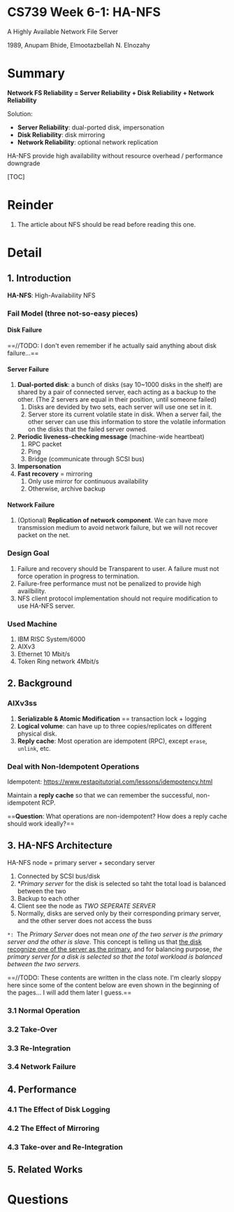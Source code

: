 # CS739 Week 6-1: HA-NFS

A Highly Available Network File Server

1989, Anupam Bhide, Elmootazbellah N. Elnozahy



# Summary

**Network FS Reliability  = Server Reliability + Disk Reliability + Network Reliability** 

Solution:

- **Server Reliability**: dual-ported disk, impersonation
- **Disk Reliability**: disk mirroring
- **Network Reliability**: optional network replication

HA-NFS provide high availability without resource overhead / performance downgrade 

[TOC]

# Reinder

1. The article about NFS should be read before reading this one.



# Detail



## 1. Introduction

**HA-NFS**: High-Availability NFS

### Fail Model (three not-so-easy pieces)

#### Disk Failure

==//TODO: I don't even remember if he actually said anything about disk failure...==

#### Server Failure

1. **Dual-ported disk**: a bunch of disks (say 10~1000 disks in the shelf) are shared by a pair of connected server, each acting as a backup to the other. (The 2 servers are equal in their position, until someone failed)
   1. Disks are devided by two sets, each server will use one set in it.
   2. Server store its current volatile state in disk. When a server fail, the other server can use this information to store the volatile information on the disks that the failed server owned.
2. **Periodic liveness-checking message** (machine-wide heartbeat)
   1. RPC packet
   2. Ping
   3. Bridge (communicate through SCSI bus)
3. **Impersonation**
4. **Fast recovery** = mirroring
   1. Only use mirror for continuous availability
   2. Otherwise, archive backup

#### Network Failure

1. (Optional) **Replication of network component**. We can have more transmission medium to avoid network failure, but we will not recover packet on the net.



### Design Goal

1. Failure and recovery should be Transparent to user. A failure must not force operation in progress to termination.
2. Failure-free performance must not be penalized to provide high availbility.
3. NFS client protocol implementation should not require modification to use HA-NFS server.



### Used Machine 

1. IBM RISC System/6000
2. AIXv3
3. Ethernet 10 Mbit/s
4. Token Ring network 4Mbit/s



## 2. Background

### AIXv3ss

1. **Serializable & Atomic Modification** == transaction lock + logging 
2. **Logical volume**: can have up to three copies/replicates on different physical disk.
3. **Reply cache**: Most operation are idempotent (RPC), except `erase`, `unlink`, etc.



### Deal with Non-Idempotent Operations

Idempotent: https://www.restapitutorial.com/lessons/idempotency.html

Maintain a **reply cache** so that we can remember the successful, non-idempotent RCP.

==**Question**: What operations are non-idempotent? How does a reply cache should work ideally?==





## 3. HA-NFS Architecture

HA-NFS node = primary server + secondary server

1. Connected by SCSI bus/disk
2. **Primary server* for the disk is selected so taht  the total load is balanced between the two
3. Backup to each other
4. Client see the node as *TWO SEPERATE SERVER*
5. Normally, disks are served only by their corresponding primary server, and the other server does not access the buss

`*: `The *Primary Server* does not mean *one of the two server is the primary server and the other is slave*. This concept is telling us that <u>the disk recognize one of the server as the primary</u>, and for balancing purpose, *the primary server for a disk is selected so that the total workload is balanced between the two servers.*

==//TODO: These contents are written in the class note. I'm clearly sloppy here since some of the content below are even shown in the beginning of the pages... I will add them later I guess.==

### 3.1 Normal Operation

### 3.2 Take-Over

### 3.3 Re-Integration

### 3.4 Network Failure



## 4. Performance

### 4.1 The Effect of Disk Logging

### 4.2 The Effect of Mirroring

### 4.3 Take-over and Re-Integration



## 5. Related Works



# Questions



